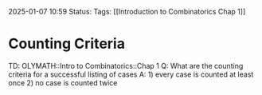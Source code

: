 2025-01-07 10:59
Status: 
Tags: [[Introduction to Combinatorics Chap 1]]
# Counting Criteria

TD: OLYMATH::Intro to Combinatorics::Chap 1
Q: What are the counting criteria for a successful listing of  cases
A: 1) every case is counted at least once
2) no case is counted twice
<!--ID: 1736247601762-->
